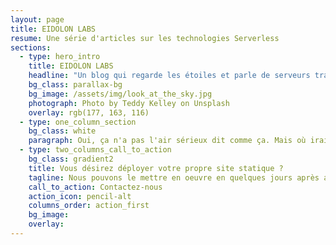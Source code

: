 ```yaml
---
layout: page
title: EIDOLON LABS
resume: Une série d'articles sur les technologies Serverless
sections:
  - type: hero_intro
    title: EIDOLON LABS
    headline: "Un blog qui regarde les étoiles et parle de serveurs transparents"
    bg_class: parallax-bg
    bg_image: /assets/img/look_at_the_sky.jpg
    photograph: Photo by Teddy Kelley on Unsplash
    overlay: rgb(177, 163, 116)
  - type: one_column_section
    bg_class: white
    paragraph: Oui, ça n'a pas l'air sérieux dit comme ça. Mais où irait-on si on ne levait jamais la tête vers les étoiles ? Il est temps de réaliser que les promesses du cloud et des architectures serverless sont déjà tenues. Pour s'en convaincre, démarrer notre série ['Going serverless'](/going-serverless) qui va examiner semaine après semaine les différents composants de cette révolution sans serveurs. Hé oui, revenez quand vous voulez.
  - type: two_columns_call_to_action
    bg_class: gradient2
    title: Vous désirez déployer votre propre site statique ?
    tagline: Nous pouvons le mettre en oeuvre en quelques jours après avoir étudié votre besoin.
    call_to_action: Contactez-nous
    action_icon: pencil-alt
    columns_order: action_first
    bg_image:
    overlay:
---
```


